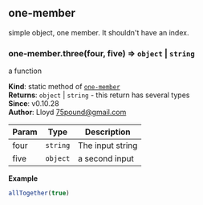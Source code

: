 <a name="module_one-member"></a>

## one-member
simple object, one member. It shouldn't have an index.

<a name="module_one-member.three"></a>

### one-member.three(four, five) ⇒ <code>object</code> \| <code>string</code>
a function

**Kind**: static method of [<code>one-member</code>](#module_one-member)  
**Returns**: <code>object</code> \| <code>string</code> - this return has several types  
**Since**: v0.10.28  
**Author**: Lloyd <75pound@gmail.com>  

| Param | Type | Description |
| --- | --- | --- |
| four | <code>string</code> | The input string |
| five | <code>object</code> | a second input |

**Example**  
```js
allTogether(true)
```
